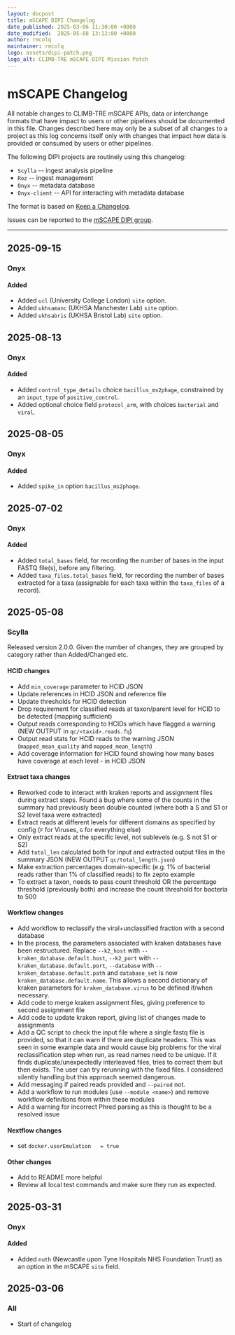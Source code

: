 ```yaml
---
layout: docpost
title: mSCAPE DIPI Changelog
date_published: 2025-03-06 11:30:00 +0000
date_modified:  2025-05-08 13:12:00 +0000
author: rmcolq
maintainer: rmcolq
logo: assets/dipi-patch.png
logo_alt: CLIMB-TRE mSCAPE DIPI Mission Patch
---
```


# mSCAPE Changelog

All notable changes to CLIMB-TRE mSCAPE APIs, data or interchange formats that have impact to users or other pipelines should be documented in this file.
Changes described here may only be a subset of all changes to a project as this log concerns itself only with changes that impact how data is provided or consumed by users or other pipelines.

The following DIPI projects are routinely using this changelog:

* `Scylla` -- ingest analysis pipeline
* `Roz` -- ingest management
* `Onyx` -- metadata database
* `Onyx-client` -- API for interacting with metadata database

The format is based on [Keep a Changelog](https://keepachangelog.com/en/1.0.0/).

Issues can be reported to the [mSCAPE DIPI group](https://github.com/CLIMB-TRE/mscape-dipi-group).

***

## 2025-09-15
### Onyx
#### Added
* Added `ucl` (University College London) `site` option.
* Added `ukhsamanc` (UKHSA Manchester Lab) `site` option.
* Added `ukhsabris` (UKHSA Bristol Lab) `site` option.

## 2025-08-13
### Onyx
#### Added
* Added `control_type_details` choice `bacillus_ms2phage`, constrained by an `input_type` of `positive_control`.
* Added optional choice field `protocol_arm`, with choices `bacterial` and `viral`.

## 2025-08-05
### Onyx
#### Added
* Added `spike_in` option `bacillus_ms2phage`.

## 2025-07-02
### Onyx
#### Added
* Added `total_bases` field, for recording the number of bases in the input FASTQ file(s), before any filtering.
* Added `taxa_files.total_bases` field, for recording the number of bases extracted for a taxa (assignable for each taxa within the `taxa_files` of a record).

## 2025-05-08
### Scylla
Released version 2.0.0. Given the number of changes, they are grouped by category rather than Added/Changed etc. 

#### HCID changes
* Add `min_coverage` parameter to HCID JSON
* Update references in HCID JSON and reference file
* Update thresholds for HCID detection
* Drop requirement for classified reads at taxon/parent level for HCID to be detected (mapping sufficient)
* Output reads corresponding to HCIDs which have flagged a warning (NEW OUTPUT in `qc/<taxid>.reads.fq`)
* Output read stats for HCID reads to the warning JSON (`mapped_mean_quality` and `mapped_mean_length`)
* Add coverage information for HCID found showing how many bases have coverage at each level - in HCID JSON

#### Extract taxa changes
* Reworked code to interact with kraken reports and assignment files during extract steps. Found a bug where some of the counts in the summary had previously been double counted (where both a S and S1 or S2 level taxa were extracted)
* Extract reads at different levels for different domains as specified by config (`F` for Viruses, `G` for everything else)
* Only extract reads at the specific level, not sublevels (e.g. S not S1 or S2)
* Add `total_len` calculated both for input and extracted output files in the summary JSON (NEW OUTPUT `qc/total_length.json`)
* Make extraction percentages domain-specific (e.g. 1% of bacterial reads rather than 1% of classified reads) to fix zepto example
* To extract a taxon, needs to pass count threshold OR the percentage threshold (previously both) and increase the count threshold for bacteria to 500

#### Workflow changes
* Add workflow to reclassify the viral+unclassified fraction with a second database
* In the process, the parameters associated with kraken databases have been restructured. Replace `--k2_host` with `--kraken_database.default.host`, `--k2_port` with `--kraken_database.default.port`, `--database` with `--kraken_database.default.path` and `database_set` is now `kraken_database.default.name`. This allows a second dictionary of kraken parameters for `kraken_database.virus` to be defined if/when necessary.
* Add code to merge kraken assignment files, giving preference to second assignment file
* Add code to update kraken report, giving list of changes made to assignments 
* Add a QC script to check the input file where a single fastq file is provided, so that it can warn if there are duplicate headers. This was seen in some example data and would cause big problems for the viral reclassification step when run, as read names need to be unique. If it finds duplicate/unexpectedly interleaved files, tries to correct them but then exists. The user can try rerunning with the fixed files. I considered silently handling but this approach seemed dangerous.
* Add messaging if paired reads provided and `--paired` not.
* Add a workflow to run modules (use `--module <name>`) and remove workflow definitions from within these modules
* Add a warning for incorrect Phred parsing as this is thought to be a resolved issue

#### Nextflow changes
* set `docker.userEmulation   = true`

#### Other changes
* Add to README more helpful
* Review all local test commands and make sure they run as expected.

## 2025-03-31
### Onyx
#### Added
* Added `nuth` (Newcastle upon Tyne Hospitals NHS Foundation Trust) as an option in the mSCAPE `site` field. 

## 2025-03-06
### All
* Start of changelog
